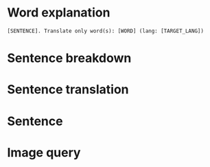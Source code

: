 # Word explanation

    [SENTENCE]. Translate only word(s): [WORD] (lang: [TARGET_LANG])

# Sentence breakdown

# Sentence translation

# Sentence

# Image query
